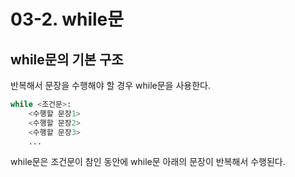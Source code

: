 # 03-2. while문

## while문의 기본 구조

반복해서 문장을 수행해야 할 경우 while문을 사용한다.

```python
while <조건문>:
    <수행할 문장1>
    <수행할 문장2>
    <수행할 문장3>
    ...
```

while문은 조건문이 참인 동안에 while문 아래의 문장이 반복해서 수행된다.

